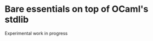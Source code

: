 Bare essentials on top of OCaml's stdlib
========================================

Experimental work in progress
